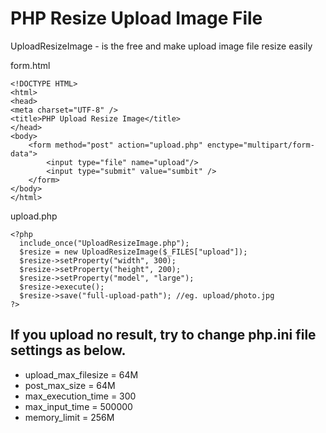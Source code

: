 # PHP Resize Upload Image File

UploadResizeImage - is the free and make upload image file resize easily

form.html
```
<!DOCTYPE HTML>
<html>
<head>
<meta charset="UTF-8" />
<title>PHP Upload Resize Image</title>
</head>
<body>
	<form method="post" action="upload.php" enctype="multipart/form-data">
		<input type="file" name="upload"/>
		<input type="submit" value="sumbit" />
	</form>
</body>
</html>
```

upload.php
```
<?php
  include_once("UploadResizeImage.php");
  $resize = new UploadResizeImage($_FILES["upload"]);
  $resize->setProperty("width", 300);
  $resize->setProperty("height", 200);
  $resize->setProperty("model", "large");
  $resize->execute();
  $resize->save("full-upload-path"); //eg. upload/photo.jpg
?>
```

## If you upload no result, try to change php.ini file settings as below.

- upload_max_filesize = 64M
- post_max_size = 64M
- max_execution_time = 300
- max_input_time = 500000
- memory_limit = 256M

